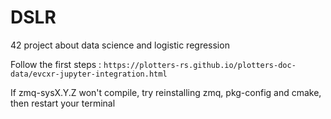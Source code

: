 # DSLR
42 project about data science and logistic regression

Follow the first steps : `https://plotters-rs.github.io/plotters-doc-data/evcxr-jupyter-integration.html`

If zmq-sysX.Y.Z won't compile, try reinstalling zmq, pkg-config and cmake, then restart your terminal
